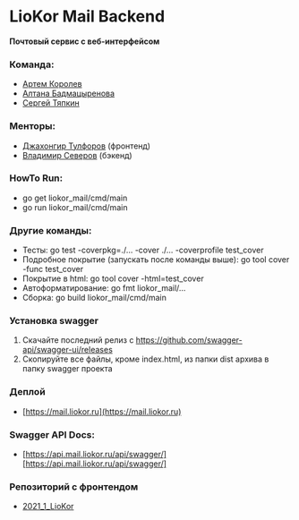 # LioKor Mail Backend

**Почтовый сервис с веб-интерфейсом**

### Команда:
* [Артем Королев](https://github.com/KoroLion)
* [Алтана Бадмацыренова](https://github.com/altanab)
* [Сергей Тяпкин](https://github.com/SergTyapkin)

### Менторы:
* [Джахонгир Тулфоров](https://github.com/bin-umar) (фронтенд)
* [Владимир Северов](https://github.com/hackallcode) (бэкенд)

### HowTo Run:
* go get liokor_mail/cmd/main
* go run liokor_mail/cmd/main

### Другие команды:
* Тесты: go test -coverpkg=./... -cover ./... -coverprofile test_cover
* Подробное покрытие (запускать после команды выше): go tool cover -func test_cover
* Покрытие в html: go tool cover -html=test_cover
* Автоформатирование: go fmt liokor_mail/...
* Сборка: go build liokor_mail/cmd/main

### Установка swagger
1. Скачайте последний релиз с https://github.com/swagger-api/swagger-ui/releases
2. Скопируйте все файлы, кроме index.html, из папки dist архива в папку swagger проекта

### Деплой
* [https://mail.liokor.ru](https://mail.liokor.ru)

### Swagger API Docs:
* [https://api.mail.liokor.ru/api/swagger/][https://api.mail.liokor.ru/api/swagger/]

### Репозиторий с фронтендом
* [2021_1_LioKor](https://github.com/frontend-park-mail-ru/2021_1_LioKor)
